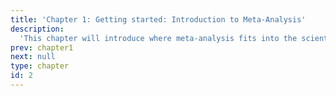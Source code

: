 ```yaml
---
title: 'Chapter 1: Getting started: Introduction to Meta-Analysis'
description:
  'This chapter will introduce where meta-analysis fits into the scientific method, give some background, and examples.'
prev: chapter1
next: null
type: chapter
id: 2
---
```


<exercise id="1" title="Literature search & screening">


</exercise>
